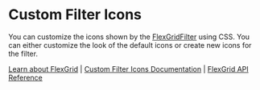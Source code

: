 Custom Filter Icons
===================

You can customize the icons shown by the [FlexGridFilter](https://www.grapecity.com/wijmo/api/classes/wijmo_grid_filter.flexgridfilter.html) using CSS. You can either customize the look of the default icons or create new icons for the filter.

[Learn about FlexGrid](https://www.grapecity.com/wijmo/flexgrid-javascript-data-grid) | [Custom Filter Icons Documentation](https://www.grapecity.com/wijmo/docs/Topics/Grid/Filtering/Custom-Filter-Icons) | [FlexGrid API Reference](https://www.grapecity.com/wijmo/api/classes/wijmo_grid.flexgrid.html)